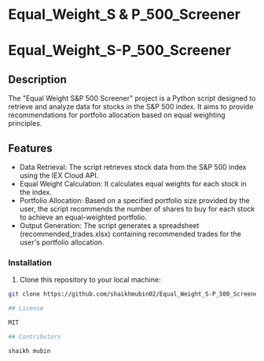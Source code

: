 # Equal_Weight_S & P_500_Screener

# Equal_Weight_S-P_500_Screener  

## Description

The "Equal Weight S&P 500 Screener" project is a Python script designed to retrieve and analyze data for stocks in the S&P 500 index. It aims to provide recommendations for portfolio allocation based on equal weighting principles.

## Features

- Data Retrieval: The script retrieves stock data from the S&P 500 index using the IEX Cloud API.
- Equal Weight Calculation: It calculates equal weights for each stock in the index.
- Portfolio Allocation: Based on a specified portfolio size provided by the user, the script recommends the number of shares to buy for each stock to achieve an equal-weighted portfolio.
- Output Generation: The script generates a spreadsheet (recommended_trades.xlsx) containing recommended trades for the user's portfolio allocation.

### Installation

1. Clone this repository to your local machine:

```bash
git clone https://github.com/shaikhmubin02/Equal_Weight_S-P_500_Screener.git

## License

MIT 

## Contributors

shaikh mubin